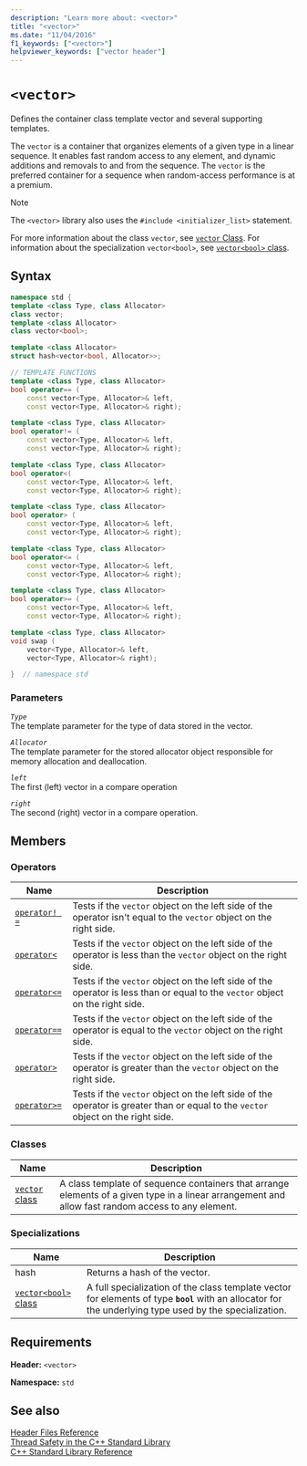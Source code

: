 ```yaml
---
description: "Learn more about: <vector>"
title: "<vector>"
ms.date: "11/04/2016"
f1_keywords: ["<vector>"]
helpviewer_keywords: ["vector header"]
---
```

# `<vector>`

Defines the container class template vector and several supporting templates.

The `vector` is a container that organizes elements of a given type in a linear sequence. It enables fast random access to any element, and dynamic additions and removals to and from the sequence. The `vector` is the preferred container for a sequence when random-access performance is at a premium.

> [!NOTE]
> The `<vector>` library also uses the `#include <initializer_list>` statement.

For more information about the class `vector`, see [`vector` Class](../standard-library/vector-class.md). For information about the specialization `vector<bool>`, see [`vector<bool>` class](../standard-library/vector-bool-class.md).

## Syntax

```cpp
namespace std {
template <class Type, class Allocator>
class vector;
template <class Allocator>
class vector<bool>;

template <class Allocator>
struct hash<vector<bool, Allocator>>;

// TEMPLATE FUNCTIONS
template <class Type, class Allocator>
bool operator== (
    const vector<Type, Allocator>& left,
    const vector<Type, Allocator>& right);

template <class Type, class Allocator>
bool operator!= (
    const vector<Type, Allocator>& left,
    const vector<Type, Allocator>& right);

template <class Type, class Allocator>
bool operator<(
    const vector<Type, Allocator>& left,
    const vector<Type, Allocator>& right);

template <class Type, class Allocator>
bool operator> (
    const vector<Type, Allocator>& left,
    const vector<Type, Allocator>& right);

template <class Type, class Allocator>
bool operator<= (
    const vector<Type, Allocator>& left,
    const vector<Type, Allocator>& right);

template <class Type, class Allocator>
bool operator>= (
    const vector<Type, Allocator>& left,
    const vector<Type, Allocator>& right);

template <class Type, class Allocator>
void swap (
    vector<Type, Allocator>& left,
    vector<Type, Allocator>& right);

}  // namespace std
```

### Parameters

*`Type`*\
The template parameter for the type of data stored in the vector.

*`Allocator`*\
The template parameter for the stored allocator object responsible for memory allocation and deallocation.

*`left`*\
The first (left) vector in a compare operation

*`right`*\
The second (right) vector in a compare operation.

## Members

### Operators

|Name|Description|
|-|-|
|[`operator! =`](../standard-library/vector-operators.md#op_neq)|Tests if the `vector` object on the left side of the operator isn't equal to the `vector` object on the right side.|
|[`operator<`](../standard-library/vector-operators.md#op_lt)|Tests if the `vector` object on the left side of the operator is less than the `vector` object on the right side.|
|[`operator<=`](../standard-library/vector-operators.md#op_lt_eq)|Tests if the `vector` object on the left side of the operator is less than or equal to the `vector` object on the right side.|
|[`operator==`](../standard-library/vector-operators.md#op_eq_eq)|Tests if the `vector` object on the left side of the operator is equal to the `vector` object on the right side.|
|[`operator>`](../standard-library/vector-operators.md#op_gt)|Tests if the `vector` object on the left side of the operator is greater than the `vector` object on the right side.|
|[`operator>=`](../standard-library/vector-operators.md#op_gt_eq)|Tests if the `vector` object on the left side of the operator is greater than or equal to the `vector` object on the right side.|

### Classes

|Name|Description|
|-|-|
|[`vector` class](../standard-library/vector-class.md)|A class template of sequence containers that arrange elements of a given type in a linear arrangement and allow fast random access to any element.|

### Specializations

|Name|Description|
|-|-|
|hash|Returns a hash of the vector.|
|[`vector<bool>` class](../standard-library/vector-bool-class.md)|A full specialization of the class template vector for elements of type **`bool`** with an allocator for the underlying type used by the specialization.|

## Requirements

**Header:** `<vector>`

**Namespace:** `std`

## See also

[Header Files Reference](../standard-library/cpp-standard-library-header-files.md)\
[Thread Safety in the C++ Standard Library](../standard-library/thread-safety-in-the-cpp-standard-library.md)\
[C++ Standard Library Reference](../standard-library/cpp-standard-library-reference.md)
